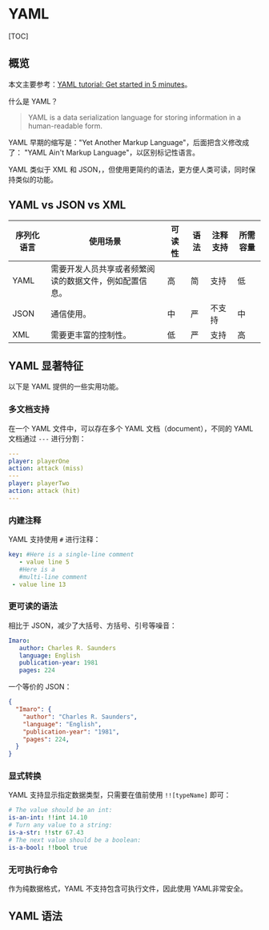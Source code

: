 # YAML

[TOC]

## 概览

本文主要参考：[YAML tutorial: Get started in 5 minutes](https://www.educative.io/blog/yaml-tutorial?aff=KNLz)。

什么是 YAML？

> YAML is a data serialization language for storing information in a human-readable form.

YAML 早期的缩写是："Yet Another Markup Language"，后面把含义修改成了： "YAML Ain't Markup Language"，以区别标记性语言。

YAML 类似于 XML 和 JSON，，但使用更简约的语法，更方便人类可读，同时保持类似的功能。

## YAML vs JSON vs XML

序列化语言 | 使用场景 | 可读性 | 语法 | 注释支持 | 所需容量
-|-|-|-|-|-
YAML | 需要开发人员共享或者频繁阅读的数据文件，例如配置信息。| 高 | 简 | 支持 | 低
JSON | 通信使用。 | 中 | 严 | 不支持 | 中
XML | 需要更丰富的控制性。 | 低 | 严 | 支持 | 高

## YAML 显著特征

以下是 YAML 提供的一些实用功能。

### 多文档支持

在一个 YAML 文件中，可以存在多个 YAML 文档（document），不同的 YAML 文档通过 `---` 进行分割：

```yaml
---
player: playerOne
action: attack (miss)
---
player: playerTwo
action: attack (hit)
---
```

### 内建注释

YAML 支持使用 `#` 进行注释：

```yaml
key: #Here is a single-line comment 
   - value line 5
   #Here is a 
   #multi-line comment
 - value line 13
```

### 更可读的语法

相比于 JSON，减少了大括号、方括号、引号等噪音：

```yaml
Imaro:
   author: Charles R. Saunders
   language: English
   publication-year: 1981
   pages: 224
```

一个等价的 JSON：

```json
{
  "Imaro": {
    "author": "Charles R. Saunders",
    "language": "English",
    "publication-year": "1981",
    "pages": 224,
  }
}
```

### 显式转换

YAML 支持显示指定数据类型，只需要在值前使用 `!![typeName]` 即可：

```yaml
# The value should be an int:
is-an-int: !!int 14.10
# Turn any value to a string:
is-a-str: !!str 67.43
# The next value should be a boolean:
is-a-bool: !!bool true
```

### 无可执行命令

作为纯数据格式，YAML 不支持包含可执行文件，因此使用 YAML非常安全。

## YAML 语法


